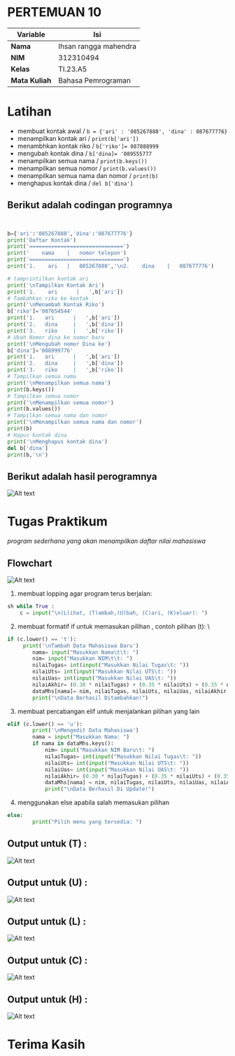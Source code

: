 # PERTEMUAN 10

| Variable | Isi |
| -------- | --- |
| **Nama** | Ihsan rangga mahendra  |
| **NIM** | 312310494 |
| **Kelas** | TI.23.A5 |
| **Mata Kuliah** | Bahasa Pemrograman |

# Latihan
* membuat kontak awal / ```b = {'ari' : '085267888', 'dina' : 087677776}```
* menampilkan kontak ari /  ```print(b['ari'])```
* menambhkan kontak riko /  ```b['riko']= 087888999```
* mengubah kontak dina / ```b['dina]= '089555777```
* menampilkan semua nama / ```print(b.keys())```
* menampilkan semua nomor / ```print(b.values())```
* menampilkan semua nama dan nomor / ```print(b)```
* menghapus kontak dina / ```del b['dina']```

## Berikut adalah codingan programnya
```python


b={'ari':'085267888','dina':'087677776'}
print('Daftar Kontak')
print('==============================')
print('    nama    |   nomor telepon')
print('==============================')
print('1.    ari   |   085267888','\n2.    dina    |   087677776')

# tamprintilkan kontak ari
print('\nTampilkan Kontak Ari')
print('1.    ari      |   ',b['ari'])
# Tambahkan riko ke kontak
print('\nMenambah Kontak Riko')
b['riko']='087654544'
print('1.   ari      |   ',b['ari'])
print('2.   dina     |   ',b['dina'])
print('3.   riko     |   ',b['riko'])
# Ubah Nomor dina ke nomor baru 
print('\nMengubah nomor Dina ke')
b['dina']='088999776'
print('1.   ari      |   ',b['ari'])
print('2.   dina     |   ',b['dina'])
print('3.   riko     |   ',b['riko'])
# Tampilkan semua nama
print('\nMenampilkan semua nama')
print(b.keys())
# Tampilkan semua nomor
print('\nMenampilkan semua nomor')
print(b.values())
# Tampilkan semua nama dan nomor
print('\nMenampilkan semua nama dan nomor')
print(b)
# Hapus kontak dina
print('\nMenghapus kontak dina')
del b['dina']
print(b,'\n')
```

## Berikut adalah hasil perogramnya
![Alt text](Gambar/image.png)

# Tugas Praktikum
_program sederhana yang akan menampilkan daftar nilai mahasiswa_
## Flowchart
![Alt text](Gambar/image-1.png)
1. membuat lopping agar program terus berjalan:
```python
sh while True :
    c = input("\n(L)ihat, (T)ambah,(U)bah, (C)ari, (K)eluar): ")
```
2. membuat formatif if untuk memasukan pilihan , contoh pilihan (t): \
```python
if (c.lower() == 't'):                                               
     print('\nTambah Data Mahasiswa Baru')
        nama= input("Masukkan Nama\t\t: ")                                        
        nim= input("Masukkan NIM\t\t: ")                                         
        nilaiTugas= int(input("Masukkan Nilai Tugas\t: "))                              
        nilaiUts= int(input("Masukkan Nilai UTS\t: "))                                   
        nilaiUas= int(input("Masukkan Nilai UAS\t: "))                                    
        nilaiAkhir= (0.30 * nilaiTugas) + (0.35 * nilaiUts) + (0.35 * nilaiUas)              
        dataMhs[nama]= nim, nilaiTugas, nilaiUts, nilaiUas, nilaiAkhir                         
        print("\nData Berhasil Ditambahkan!")
```

3. membuat percabangan elif untuk menjalankan pilihan yang lain
```python
elif (c.lower() == 'u'):                                                                    
        print('\nMengedit Data Mahasiswa')
        nama = input("Masukkan Nama: ")                                                         
        if nama in dataMhs.keys():                              
            nim= input("Masukkan NIM Baru\t: ")                              
            nilaiTugas= int(input("Masukkan Nilai Tugas\t: "))                           
            nilaiUts= int(input("Masukkan Nilai UTS\t: "))                           
            nilaiUas= int(input("Masukkan Nilai UAS\t: "))                           
            nilaiAkhir= (0.30 * nilaiTugas) + (0.35 * nilaiUts) + (0.35 * nilaiUas)          
            dataMhs[nama] = nim, nilaiTugas, nilaiUts, nilaiUas, nilaiAkhir                      
            print("\nData Berhasil Di Update!")
```
4. menggunakan else apabila salah memasukan pilihan 
```python
else:
        print("Pilih menu yang tersedia: ")
```
## Output untuk (T) :
![Alt text](Gambar/image-2.png)
## Output untuk (U) :
![Alt text](Gambar/image-3.png)
## Output untuk (L) :
![Alt text](Gambar/image-4.png)
## Output untuk (C) :
![Alt text](Gambar/image-5.png)
## Output untuk (H) :
![Alt text](Gambar/image-6.png)

# Terima Kasih
